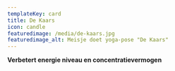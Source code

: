 ```yaml
---
templateKey: card
title: De Kaars
icon: candle
featuredimage: /media/de-kaars.jpg
featuredimage_alt: Meisje doet yoga-pose "De Kaars"
---
```


**Verbetert energie niveau en concentratievermogen**
